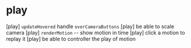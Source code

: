 # play

[play] `updateHovered` handle `overCameraButtons`
[play] be able to scale camera
[play] `renderMotion` -- show motion in time
[play] click a motion to replay it
[play] be able to controller the play of motion
